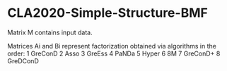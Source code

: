 # CLA2020-Simple-Structure-BMF

Matrix M contains input data. 

Matrices Ai and Bi represent factorization obtained via algorithms in the order:
1 GreConD
2 Asso
3 GreEss
4 PaNDa
5 Hyper
6 8M
7 GreConD+
8 GreDConD
